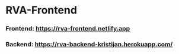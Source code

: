 # RVA-Frontend

### Frontend: https://rva-frontend.netlify.app
### Backend: https://rva-backend-kristijan.herokuapp.com/
